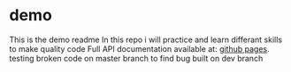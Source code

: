 # demo
This is the demo readme
In this repo i will practice and learn differant skills to make quality code
Full API documentation available at: [github pages](https://lincoken.github.io/lincoken.github.io/demo/).
testing broken code on master branch to find bug built on dev branch 